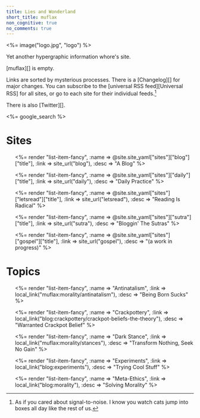 ```yaml
---
title: Lies and Wonderland
short_title: muflax
non_cognitive: true
no_comments: true
---
```


<%= image("logo.jpg", "logo") %>

Yet another hypergraphic information whore's site.

[muflax][] is empty.

Links are sorted by mysterious processes. There is a [Changelog][] for major changes. You can subscribe to the [universal RSS feed][Universal RSS] for all sites, or go to each site for their individual feeds.[^snr]

[^snr]: As if you cared about signal-to-noise. I know you watch cats jump into boxes all day like the rest of us.

There is also [Twitter][].

<%= google_search %>

# Sites

<ul class="fancy">

<%= render "list-item-fancy",
    :name => @site.site_yaml["sites"]["blog"]["title"],
    :link => site_url("blog"),
    :desc => "A Blog" %>

<%= render "list-item-fancy",
    :name => @site.site_yaml["sites"]["daily"]["title"],
    :link => site_url("daily"),
    :desc => "Daily Practice" %>

<%= render "list-item-fancy",
    :name => @site.site_yaml["sites"]["letsread"]["title"],
    :link => site_url("letsread"),
    :desc => "Reading Is Radical" %>

<%= render "list-item-fancy",
    :name => @site.site_yaml["sites"]["sutra"]["title"],
    :link => site_url("sutra"),
    :desc => "Bloggin' The Sutras" %>

<%= render "list-item-fancy",
    :name => @site.site_yaml["sites"]["gospel"]["title"],
    :link => site_url("gospel"),
    :desc => "(a work in progress)" %>

</ul>

# Topics

<ul class="fancy">

<%= render "list-item-fancy",
    :name => "Antinatalism",
    :link => local_link("muflax:morality/antinatalism"),
    :desc => "Being Born Sucks" %>

<%= render "list-item-fancy",
    :name => "Crackpottery",
    :link => local_link("blog:crackpottery/crackpot-beliefs-the-theory"),
    :desc => "Warranted Crackpot Belief" %>

<%= render "list-item-fancy",
    :name => "Dark Stance",
    :link => local_link("muflax:morality/stances"),
    :desc => "Transform Nothing, Seek No Gain" %>

<%= render "list-item-fancy",
    :name => "Experiments",
    :link => local_link("blog:experiments"),
    :desc => "Trying Cool Stuff" %>

<%= render "list-item-fancy",
    :name => "Meta-Ethics",
    :link => local_link("blog:morality"),
    :desc => "Solving Morality" %>

</ul>
